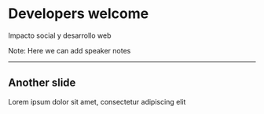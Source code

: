 # Developers welcome

Impacto social y desarrollo web

Note:
Here we can add speaker notes

---

## Another slide

Lorem ipsum dolor sit amet, consectetur adipiscing elit

